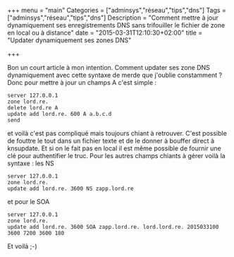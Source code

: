+++
menu = "main"
Categories = ["adminsys","réseau","tips","dns"]
Tags = ["adminsys","réseau","tips","dns"]
Description = "Comment mettre à jour dynamiquement ses enregistrements DNS sans trifouiller le fichier de zone en local ou à distance"
date = "2015-03-31T12:10:30+02:00"
title = "Updater dynamiquement ses zones DNS"

+++

Bon un court article à mon intention. Comment updater ses zone DNS dynamiquement avec cette syntaxe de merde que j'oublie constamment ? Donc pour mettre à jour un champs A c'est simple :
```
server 127.0.0.1
zone lord.re.
delete lord.re A
update add lord.re. 600 A a.b.c.d
send
```
et voilà c'est pas compliqué mais toujours chiant à retrouver. C'est possible de fouttre le tout dans un fichier texte et de le donner à bouffer direct à knsupdate. Et si on le fait pas en local il est même possible de fournir une clé pour authentifier le truc.
Pour les autres champs chiants à gérer voilà la syntaxe : les NS
```
server 127.0.0.1
zone lord.re.
update add lord.re. 3600 NS zapp.lord.re
```
et pour le SOA
```
server 127.0.0.1
zone lord.re.
update add lord.re. 3600 SOA zapp.lord.re. lord.lord.re. 2015033100 3600 7200 3600 180
```
Et voilà ;-)

